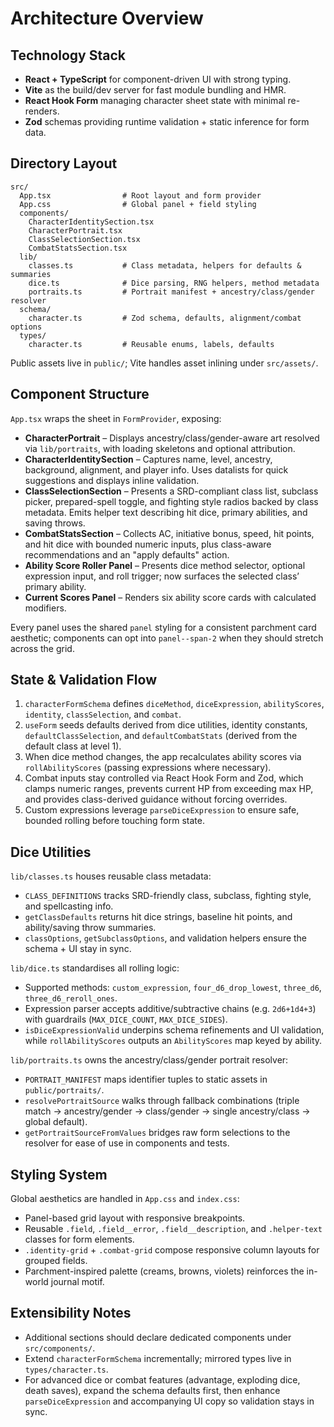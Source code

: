 # Architecture Overview

## Technology Stack

- **React + TypeScript** for component-driven UI with strong typing.
- **Vite** as the build/dev server for fast module bundling and HMR.
- **React Hook Form** managing character sheet state with minimal re-renders.
- **Zod** schemas providing runtime validation + static inference for form data.

## Directory Layout

```
src/
  App.tsx                # Root layout and form provider
  App.css                # Global panel + field styling
  components/
    CharacterIdentitySection.tsx
    CharacterPortrait.tsx
    ClassSelectionSection.tsx
    CombatStatsSection.tsx
  lib/
    classes.ts           # Class metadata, helpers for defaults & summaries
    dice.ts              # Dice parsing, RNG helpers, method metadata
    portraits.ts         # Portrait manifest + ancestry/class/gender resolver
  schema/
    character.ts         # Zod schema, defaults, alignment/combat options
  types/
    character.ts         # Reusable enums, labels, defaults
```

Public assets live in `public/`; Vite handles asset inlining under `src/assets/`.

## Component Structure

`App.tsx` wraps the sheet in `FormProvider`, exposing:

- **CharacterPortrait** – Displays ancestry/class/gender-aware art resolved via `lib/portraits`, with loading skeletons and optional attribution.
- **CharacterIdentitySection** – Captures name, level, ancestry, background, alignment, and player info. Uses datalists for quick suggestions and displays inline validation.
- **ClassSelectionSection** – Presents a SRD-compliant class list, subclass picker, prepared-spell toggle, and fighting style radios backed by class metadata. Emits helper text describing hit dice, primary abilities, and saving throws.
- **CombatStatsSection** – Collects AC, initiative bonus, speed, hit points, and hit dice with bounded numeric inputs, plus class-aware recommendations and an "apply defaults" action.
- **Ability Score Roller Panel** – Presents dice method selector, optional expression input, and roll trigger; now surfaces the selected class’ primary ability.
- **Current Scores Panel** – Renders six ability score cards with calculated modifiers.

Every panel uses the shared `panel` styling for a consistent parchment card aesthetic; components can opt into `panel--span-2` when they should stretch across the grid.

## State & Validation Flow

1. `characterFormSchema` defines `diceMethod`, `diceExpression`, `abilityScores`, `identity`, `classSelection`, and `combat`.
2. `useForm` seeds defaults derived from dice utilities, identity constants, `defaultClassSelection`, and `defaultCombatStats` (derived from the default class at level 1).
3. When dice method changes, the app recalculates ability scores via `rollAbilityScores` (passing expressions where necessary).
4. Combat inputs stay controlled via React Hook Form and Zod, which clamps numeric ranges, prevents current HP from exceeding max HP, and provides class-derived guidance without forcing overrides.
5. Custom expressions leverage `parseDiceExpression` to ensure safe, bounded rolling before touching form state.

## Dice Utilities

`lib/classes.ts` houses reusable class metadata:

- `CLASS_DEFINITIONS` tracks SRD-friendly class, subclass, fighting style, and spellcasting info.
- `getClassDefaults` returns hit dice strings, baseline hit points, and ability/saving throw summaries.
- `classOptions`, `getSubclassOptions`, and validation helpers ensure the schema + UI stay in sync.

`lib/dice.ts` standardises all rolling logic:

- Supported methods: `custom_expression`, `four_d6_drop_lowest`, `three_d6`, `three_d6_reroll_ones`.
- Expression parser accepts additive/subtractive chains (e.g. `2d6+1d4+3`) with guardrails (`MAX_DICE_COUNT`, `MAX_DICE_SIDES`).
- `isDiceExpressionValid` underpins schema refinements and UI validation, while `rollAbilityScores` outputs an `AbilityScores` map keyed by ability.

`lib/portraits.ts` owns the ancestry/class/gender portrait resolver:

- `PORTRAIT_MANIFEST` maps identifier tuples to static assets in `public/portraits/`.
- `resolvePortraitSource` walks through fallback combinations (triple match → ancestry/gender → class/gender → single ancestry/class → global default).
- `getPortraitSourceFromValues` bridges raw form selections to the resolver for ease of use in components and tests.

## Styling System

Global aesthetics are handled in `App.css` and `index.css`:

- Panel-based grid layout with responsive breakpoints.
- Reusable `.field`, `.field__error`, `.field__description`, and `.helper-text` classes for form elements.
- `.identity-grid` + `.combat-grid` compose responsive column layouts for grouped fields.
- Parchment-inspired palette (creams, browns, violets) reinforces the in-world journal motif.

## Extensibility Notes

- Additional sections should declare dedicated components under `src/components/`.
- Extend `characterFormSchema` incrementally; mirrored types live in `types/character.ts`.
- For advanced dice or combat features (advantage, exploding dice, death saves), expand the schema defaults first, then enhance `parseDiceExpression` and accompanying UI copy so validation stays in sync.
